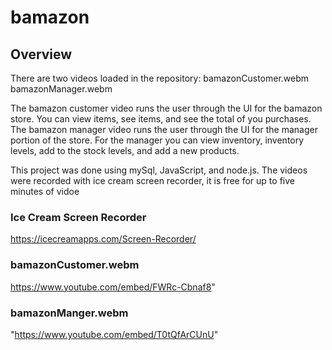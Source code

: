 # bamazon
## Overview
There are two videos loaded in the repository: bamazonCustomer.webm bamazonManager.webm

The bamazon customer video runs the user through the UI for the bamazon store.  You can view items, see items, and see the total of you purchases.  The bamazon manager video runs the user through the UI for the manager portion of the store.  For the manager you can view inventory, inventory levels, add to the stock levels, and add a new products.

This project was done using mySql, JavaScript, and node.js.  The videos were recorded with ice cream screen recorder, it is free for up to five minutes of vidoe

### Ice Cream Screen Recorder
https://icecreamapps.com/Screen-Recorder/

### bamazonCustomer.webm
https://www.youtube.com/embed/FWRc-Cbnaf8"

### bamazonManger.webm
"https://www.youtube.com/embed/T0tQfArCUnU"
